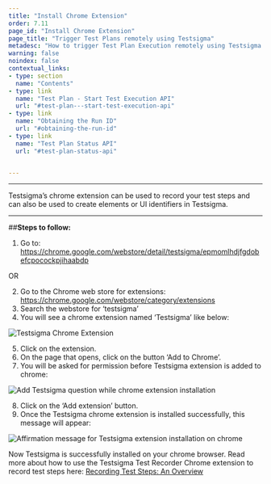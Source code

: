 ```yaml
---
title: "Install Chrome Extension"
order: 7.11
page_id: "Install Chrome Extension"
page_title: "Trigger Test Plans remotely using Testsigma"
metadesc: "How to trigger Test Plan Execution remotely using Testsigma REST API Endpoints"
warning: false
noindex: false
contextual_links:
- type: section
  name: "Contents"
- type: link
  name: "Test Plan - Start Test Execution API"
  url: "#test-plan---start-test-execution-api"
- type: link
  name: "Obtaining the Run ID"
  url: "#obtaining-the-run-id"
- type: link
  name: "Test Plan Status API"
  url: "#test-plan-status-api"


---
```

---
Testsigma’s chrome extension can be used to record your test steps and can also be used to create elements or UI identifiers in Testsigma.

---
##**Steps to follow:**
1. Go to: https://chrome.google.com/webstore/detail/testsigma/epmomlhdjfgdobefcpocockpjihaabdp

OR

2. Go to the Chrome web store for extensions: https://chrome.google.com/webstore/category/extensions
3. Search the webstore for ‘testsigma’ 
4. You will see a chrome extension named ‘Testsigma’ like below:

![Testsigma Chrome Extension](https://s3.amazonaws.com/static-docs.testsigma.com/new_images/test-step-recorder/install-chrome-extension/chrome-extension-testsigma.png)

5. Click on the extension.
6. On the page that opens, click on the button ‘Add to Chrome’.
7. You will be asked for permission before Testsigma extension is added to chrome:

![Add Testsigma question while chrome extension installation](https://s3.amazonaws.com/static-docs.testsigma.com/new_images/test-step-recorder/install-chrome-extension/add-testsigma-question-chrome-extension-installation.png)

8. Click on the ‘Add extension’ button.
9. Once the Testsigma chrome extension is installed successfully, this message will appear:

![Affirmation message for Testsigma extension installation on chrome](https://s3.amazonaws.com/static-docs.testsigma.com/new_images/test-step-recorder/install-chrome-extension/testsigma-extension-added-to-chrome-affirmation.png)

Now Testsigma is successfully installed on your chrome browser. Read more about how to use the Testsigma Test Recorder Chrome extension to record test steps here: [Recording Test Steps: An Overview](https://testsigma.com/docs/test-cases/create-steps-recorder/web-apps/overview/)












